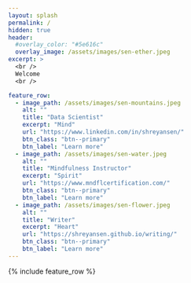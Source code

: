 ```yaml
---
layout: splash
permalink: /
hidden: true
header:
  #overlay_color: "#5e616c"
  overlay_image: /assets/images/sen-ether.jpeg
excerpt: >
  <br />
  Welcome
  <br />

feature_row:
  - image_path: /assets/images/sen-mountains.jpeg
    alt: ""
    title: "Data Scientist"
    excerpt: "Mind"
    url: "https://www.linkedin.com/in/shreyansen/"
    btn_class: "btn--primary"
    btn_label: "Learn more"
  - image_path: /assets/images/sen-water.jpeg
    alt: ""
    title: "Mindfulness Instructor"
    excerpt: "Spirit"
    url: "https://www.mndflcertification.com/"
    btn_class: "btn--primary"
    btn_label: "Learn more"
  - image_path: /assets/images/sen-flower.jpeg
    alt: ""
    title: "Writer"
    excerpt: "Heart"
    url: "https://shreyansen.github.io/writing/"
    btn_class: "btn--primary"
    btn_label: "Learn more"      
---
```


{% include feature_row %}
